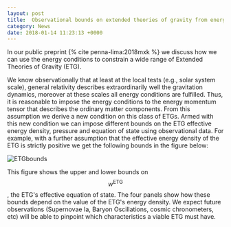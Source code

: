 ```yaml
---
layout: post
title:  Observational bounds on extended theories of gravity from energy conditions
category: News
date: 2018-01-14 11:23:13 +0000
---
```


In our public preprint {% cite penna-lima:2018mxk %} we discuss how we
can use the energy conditions to constrain a wide range of Extended
Theories of Gravity (ETG).

We know observationally that at least at the local tests (e.g., solar
system scale), general relativity describes extraordinarily well the
gravitation dynamics, moreover at these scales all energy conditions
are fulfilled. Thus, it is reasonable to impose the energy conditions
to the energy momentum tensor that describes the ordinary matter
components. From this assumption we derive a new condition on this
class of ETGs. Armed with this new condition we can impose different bounds on the
ETG effective energy density, pressure and equation of state using
observational data. For example, with a further assumption that the
effective energy density of the ETG is strictly positive we get the
following bounds in the figure below:

![ETGbounds]({{site.baseurl}}/assets/images/1801.04534/wbd_eft_zoom.png)

This figure shows the upper and lower bounds on $$w^\mathrm{ETG}$$,
the ETG's effective equation of state. The four panels show how these
bounds depend on the value of the ETG's energy density. We expect
future observations (Supernovae Ia, Baryon Oscillations, cosmic
chronometers, etc) will be able to pinpoint which characteristics a
viable ETG must have.




